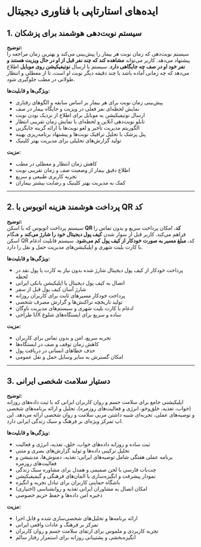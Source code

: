 # ایده‌های استارتاپی با فناوری دیجیتال

## 1. سیستم نوبت‌دهی هوشمند برای پزشکان

**توضیح:**  
سیستم نوبت‌دهی که زمان نوبت هر بیمار را پیش‌بینی می‌کند و بهترین زمان مراجعه را پیشنهاد می‌دهد. کاربر می‌تواند **مشاهده کند که چند نفر قبل از او در حال ویزیت هستند و نفر خود او در صف چه جایگاهی دارد**. سیستم با ارسال **نوتیفیکیشن روی موبایل** اطلاع می‌دهد که چه زمانی آماده باشد یا چند دقیقه دیگر نوبت او است، تا از معطلی و انتظار طولانی در مطب جلوگیری شود.

**ویژگی‌ها و قابلیت‌ها:**  
- پیش‌بینی زمان نوبت برای هر بیمار بر اساس سابقه و الگوهای رفتاری  
- نمایش لحظه‌ای نفر فعلی در ویزیت و جایگاه بیمار در صف  
- ارسال نوتیفیکیشن به موبایل برای اطلاع از نزدیک بودن نوبت  
- تابلو نوبت‌دهی آنلاین و لحظه‌ای با نمایش زمان تقریبی انتظار  
- الگوریتم مدیریت تأخیر و لغو نوبت‌ها با ارائه گزینه جایگزین  
- پنل پزشک با تحلیل ترافیک نوبت‌ها و پیشنهاد برنامه‌ریزی بهینه  
- تولید گزارش‌های تحلیلی برای مدیریت بهتر کلینیک  

**مزیت:**  
- کاهش زمان انتظار و معطلی در مطب  
- اطلاع دقیق بیمار از وضعیت صف و زمان تقریبی نوبت  
- تجربه کاربری طبیعی و سریع  
- کمک به مدیریت بهتر کلینیک و رضایت بیشتر بیماران

---

## 2. پرداخت هوشمند هزینه اتوبوس با QR کد

**توضیح:**  
سیستم پرداخت اتوبوس که با اسکن **QR کد**، امکان پرداخت سریع و بدون تماس را فراهم می‌کند. کاربر قبل از سوار شدن **کیف پول دیجیتال خود را شارژ می‌کند** و هنگام اسکن QR کد، **مبلغ مسیر به صورت خودکار از کیف پول کم می‌شود**. سیستم قابلیت ادغام با کارت بلیت شهری و اپلیکیشن‌های مدیریت حمل و نقل را دارد.

**ویژگی‌ها و قابلیت‌ها:**  
- پرداخت خودکار از کیف پول دیجیتال شارژ شده بدون نیاز به کارت یا پول نقد در لحظه  
- اتصال به کیف پول دیجیتال یا اپلیکیشن بانکی ایرانی  
- شارژ آسان کیف پول قبل از سفر  
- پرداخت خودکار مسیرهای ثابت برای کاربران روزانه  
- تولید تاریخچه تراکنش‌ها و گزارش مصرف شخصی  
- ادغام با کارت بلیت شهری و سیستم‌های مدیریت ناوگان  
- طراحی UX ساده و سریع برای ایستگاه‌های شلوغ  

**مزیت:**  
- تجربه سریع، امن و بدون تماس برای کاربران  
- کاهش زمان توقف و صف در ایستگاه‌ها  
- حذف خطاهای انسانی در دریافت پول  
- امکان گسترش به سایر وسایل حمل و نقل عمومی

---

## 3. دستیار سلامت شخصی ایرانی

**توضیح:**  
اپلیکیشنی جامع برای سلامت جسم و روان کاربران ایرانی که با ثبت داده‌های روزانه (خواب، تغذیه، خلق‌و‌خو، انرژی و فعالیت‌های روزمره)، تحلیل و ارائه برنامه‌های شخصی و توصیه‌های عملی، تجربه‌ای شبیه داشتن مربی سلامت و روان شخصی ارائه می‌دهد. این اپ تمرکز ویژه‌ای بر فرهنگ و سبک زندگی ایرانی دارد.

**ویژگی‌ها و قابلیت‌ها:**  
- ثبت ساده و روزانه داده‌های خواب، خلق، تغذیه، انرژی و فعالیت  
- تحلیل ترکیبی داده‌ها و تولید گزارش‌های بصری و متنی  
- برنامه عملی هفتگی شامل توصیه‌های ایرانی: تغذیه، دمنوش‌ها، مدیتیشن و فعالیت‌های روزمره  
- چت‌بات فارسی با لحن صمیمی و همدل برای مشاوره سبک زندگی  
- نمودار پیشرفت و انگیزه‌سازی با المان‌های فرهنگی و گیمیفیکیشن  
- باشگاه حمایتی کاربران برای تبادل تجربه و انگیزه  
- امکان اتصال به مشاوران ایرانی تغذیه و روانشناسی (اختیاری)  
- ذخیره امن داده‌ها و حفظ حریم خصوصی  

**مزیت:**  
- ارائه برنامه‌ها و تحلیل‌های شخصی‌سازی شده و قابل اجرا  
- تمرکز بر فرهنگ و عادات واقعی ایرانی  
- تجربه کاربردی و ملموس برای ارتقای سلامت جسم و روان کاربران  
- انگیزه‌بخشی و پشتیبانی روزانه برای استمرار رفتار سالم
